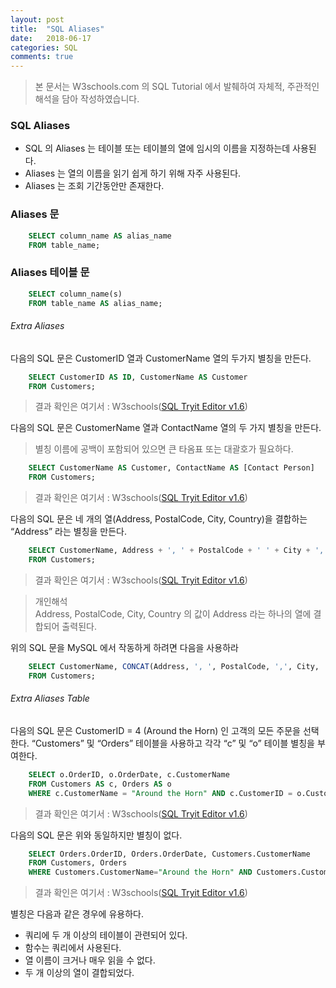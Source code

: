 ```yaml
---
layout: post
title:  "SQL Aliases"
date:   2018-06-17
categories: SQL
comments: true
---
```

> 본 문서는 W3schools.com 의 SQL Tutorial 에서 발췌하여 자체적, 주관적인 해석을 담아 작성하였습니다.  

### SQL Aliases
- SQL 의 Aliases 는 테이블 또는 테이블의 열에 임시의 이름을 지정하는데 사용된다.
- Aliases 는 열의 이름을 읽기 쉽게 하기 위해 자주 사용된다.
- Aliases 는 조회 기간동안만 존재한다.

### Aliases 문
```sql
	SELECT column_name AS alias_name
	FROM table_name;
```

### Aliases 테이블 문
```sql
	SELECT column_name(s)
	FROM table_name AS alias_name;
```

###### Extra Aliases
다음의 SQL 문은 CustomerID 열과 CustomerName 열의 두가지 별칭을 만든다.
```sql
	SELECT CustomerID AS ID, CustomerName AS Customer
	FROM Customers;
```
> 결과 확인은 여기서 : W3schools([SQL Tryit Editor v1.6](https://www.w3schools.com/sql/trysql.asp?filename=trysql_select_alias_column0))  

다음의 SQL 문은 CustomerName 열과 ContactName 열의 두 가지 별칭을 만든다.
> 별칭 이름에 공백이 포함되어 있으면 큰 타옴표 또는 대괄호가 필요하다.  
```sql
	SELECT CustomerName AS Customer, ContactName AS [Contact Person]
	FROM Customers;
```
> 결과 확인은 여기서 : W3schools([SQL Tryit Editor v1.6](https://www.w3schools.com/sql/trysql.asp?filename=trysql_select_alias_column))  

다음의 SQL 문은 네 개의 열(Address, PostalCode, City, Country)을 결합하는 “Address” 라는 별칭을 만든다.
```sql
	SELECT CustomerName, Address + ', ' + PostalCode + ' ' + City + ', ' + Country As Address
	FROM Customers;
```
> 결과 확인은 여기서 : W3schools([SQL Tryit Editor v1.6](https://www.w3schools.com/sql/trysql.asp?filename=trysql_select_alias_column2&ss=-1))  

> 개인해석  
> Address, PostalCode, City, Country 의 값이 Address 라는 하나의 열에 결합되어 출력된다.  

위의 SQL 문을 MySQL 에서 작동하게 하려면 다음을 사용하라
```sql
	SELECT CustomerName, CONCAT(Address, ', ', PostalCode, ',', City, ', ', Country) AS Address
	FROM Customers;
```

###### Extra Aliases Table
다음의 SQL 문은 CustomerID = 4 (Around the Horn) 인 고객의 모든 주문을 선택한다. “Customers” 및 “Orders” 테이블을 사용하고 각각 “c” 및 “o” 테이블 별칭을 부여한다.
```sql
	SELECT o.OrderID, o.OrderDate, c.CustomerName
	FROM Customers AS c, Orders AS o
	WHERE c.CustomerName = "Around the Horn" AND c.CustomerID = o.CustomerID;
```
> 결과 확인은 여기서 : W3schools([SQL Tryit Editor v1.6](https://www.w3schools.com/sql/trysql.asp?filename=trysql_select_alias_table))  

다음의 SQL 문은 위와 동일하지만 별칭이 없다.
```sql
	SELECT Orders.OrderID, Orders.OrderDate, Customers.CustomerName
	FROM Customers, Orders
	WHERE Customers.CustomerName="Around the Horn" AND Customers.CustomerID=Orders.CustomerID;
```
> 결과 확인은 여기서 : W3schools([SQL Tryit Editor v1.6](https://www.w3schools.com/sql/trysql.asp?filename=trysql_select_alias_no))  

별칭은 다음과 같은 경우에 유용하다.
- 쿼리에 두 개 이상의 테이블이 관련되어 있다.
- 함수는 쿼리에서 사용된다.
- 열 이름이 크거나 매우 읽을 수 없다.
- 두 개 이상의 열이 결합되었다.
